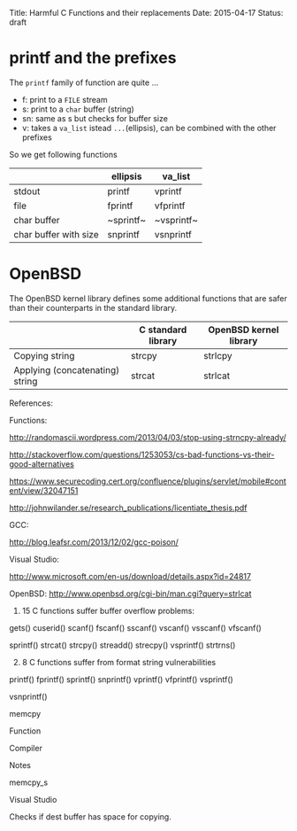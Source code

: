 Title: Harmful C Functions and their replacements
Date: 2015-04-17
Status: draft


printf and the prefixes
=======================
The `printf` family of function are quite ...

* f: print to a `FILE` stream
* s: print to a  `char` buffer (string)
* sn: same as s but checks for buffer size
* v: takes a `va_list` istead `...`(ellipsis), can be combined with the other prefixes

So we get following functions

|                        | ellipsis   | va_list     |
|------------------------|------------|-------------|
| stdout                 | printf     | vprintf     |
| file                   | fprintf    | vfprintf    |
| char buffer            | ~sprintf~  | ~vsprintf~  |
| char buffer with size  | snprintf   | vsnprintf   |


OpenBSD
=======
The OpenBSD kernel library defines some additional functions that are safer than their counterparts in the standard library.

|                                 | C standard library | OpenBSD kernel library |
|---------------------------------|--------------------|------------------------|
| Copying string                  | strcpy             | strlcpy                |
| Applying (concatenating) string | strcat             | strlcat                |

References:

Functions:

http://randomascii.wordpress.com/2013/04/03/stop-using-strncpy-already/

http://stackoverflow.com/questions/1253053/cs-bad-functions-vs-their-good-alternatives

https://www.securecoding.cert.org/confluence/plugins/servlet/mobile#content/view/32047151

http://johnwilander.se/research_publications/licentiate_thesis.pdf

GCC:

http://blog.leafsr.com/2013/12/02/gcc-poison/

Visual Studio:

http://www.microsoft.com/en-us/download/details.aspx?id=24817

OpenBSD:
http://www.openbsd.org/cgi-bin/man.cgi?query=strlcat


1) 15 C functions suffer buffer overflow problems:

gets() cuserid() scanf() fscanf() sscanf() vscanf() vsscanf() vfscanf()

sprintf() strcat() strcpy() streadd() strecpy() vsprintf() strtrns()


2) 8 C functions suffer from format string vulnerabilities

printf() fprintf() sprintf() snprintf() vprintf() vfprintf() vsprintf()

vsnprintf()



memcpy


Function


Compiler


Notes

memcpy_s


Visual Studio


Checks if dest buffer has space for copying.
